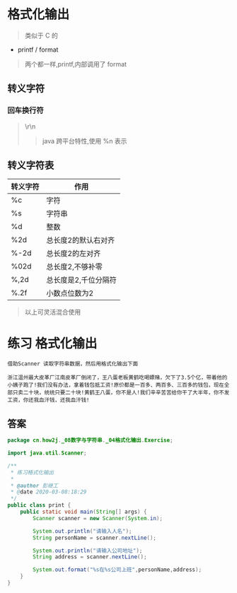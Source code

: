 # 格式化输出
> 类似于 C 的

* printf / format
> 两个都一样,printf,内部调用了 format

## 转义字符

### 回车换行符
> \r\n
>> java 跨平台特性,使用 %n 表示

## 转义字符表

| 转义字符 | 作用 |
|---|---|
| %c | 字符 |
| %s | 字符串 |
| %d | 整数 |
| %2d | 总长度2的默认右对齐 |
| %-2d | 总长度2的左对齐 |
| %02d | 总长度2,不够补零 |
| %,2d | 总长度是2,千位分隔符 |
| %.2f | 小数点位数为2 |
> 以上可灵活混合使用

# 练习 格式化输出

```text
借助Scanner 读取字符串数据，然后用格式化输出下面

浙江温州最大皮革厂江南皮革厂倒闭了，王八蛋老板黄鹤吃喝嫖赌，欠下了3.5个亿，带着他的小姨子跑了!我们没有办法，拿着钱包抵工资!原价都是一百多、两百多、三百多的钱包，现在全部只卖二十块，统统只要二十块!黄鹤王八蛋，你不是人!我们辛辛苦苦给你干了大半年，你不发工资，你还我血汗钱，还我血汗钱! 
```

## 答案

```java
package cn.how2j._08数字与字符串._04格式化输出.Exercise;

import java.util.Scanner;

/**
 * 练习格式化输出
 *
 * @author 彭继工
 * @date 2020-03-08:18:29
 */
public class print {
    public static void main(String[] args) {
        Scanner scanner = new Scanner(System.in);

        System.out.println("请输入人名");
        String personName = scanner.nextLine();

        System.out.println("请输入公司地址");
        String address = scanner.nextLine();

        System.out.format("%s在%s公司上班",personName,address);
    }
}
```